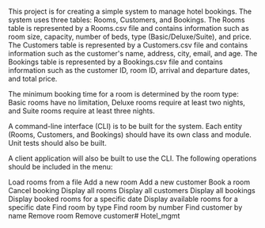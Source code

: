 This project is for creating a simple system to manage hotel bookings. The system uses three tables: Rooms, Customers, and Bookings. The Rooms table is represented by a Rooms.csv file and contains information such as room size, capacity, number of beds, type (Basic/Deluxe/Suite), and price. The Customers table is represented by a Customers.csv file and contains information such as the customer's name, address, city, email, and age. The Bookings table is represented by a Bookings.csv file and contains information such as the customer ID, room ID, arrival and departure dates, and total price.

The minimum booking time for a room is determined by the room type: Basic rooms have no limitation, Deluxe rooms require at least two nights, and Suite rooms require at least three nights.

A command-line interface (CLI) is to be built for the system. Each entity (Rooms, Customers, and Bookings) should have its own class and module. Unit tests should also be built.

A client application will also be built to use the CLI. The following operations should be included in the menu:

Load rooms from a file
Add a new room
Add a new customer
Book a room
Cancel booking
Display all rooms
Display all customers
Display all bookings
Display booked rooms for a specific date
Display available rooms for a specific date
Find room by type
Find room by number
Find customer by name
Remove room
Remove customer# Hotel_mgmt
